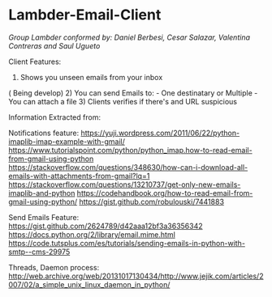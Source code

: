 # Lambder-Email-Client
*Group Lambder conformed by: Daniel Berbesi, Cesar Salazar, Valentina Contreras and Saul Ugueto*

Client Features:
  1) Shows you unseen emails from your inbox
  
  ( Being develop)
  2) You can send Emails to:
              - One destinatary or Multiple
              - You can attach a file
  3) Clients verifies if there's and URL suspicious 




Information Extracted from: 

Notifications feature:
https://yuji.wordpress.com/2011/06/22/python-imaplib-imap-example-with-gmail/
https://www.tutorialspoint.com/python/python_imap.how-to-read-email-from-gmail-using-python
https://stackoverflow.com/questions/348630/how-can-i-download-all-emails-with-attachments-from-gmail?lq=1
https://stackoverflow.com/questions/13210737/get-only-new-emails-imaplib-and-python
https://codehandbook.org/how-to-read-email-from-gmail-using-python/
https://gist.github.com/robulouski/7441883

Send Emails Feature:
https://gist.github.com/2624789/d42aaa12bf3a36356342
https://docs.python.org/2/library/email.mime.html 
https://code.tutsplus.com/es/tutorials/sending-emails-in-python-with-smtp--cms-29975 

Threads, Daemon process:
http://web.archive.org/web/20131017130434/http://www.jejik.com/articles/2007/02/a_simple_unix_linux_daemon_in_python/







